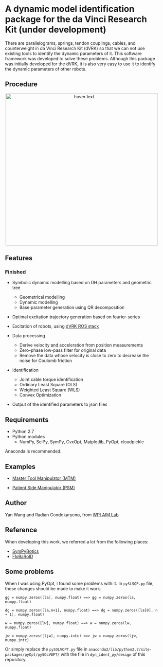 # A dynamic model identification package for the da Vinci Research Kit (under development)

There are parallelograms, springs, tendon couplings, cables, and counterweight in da Vinci Research Kit (dVRK)
so that we can not use existing tools to identify the dynamic parameters of it.
This software framework was developed to solve these problems.
Although this package was initially developed for the dVRK, it is also very easy to use it to identify the dynamic
parameters of other robots.


## Procedure

<p align="center">
  <img src="https://github.com/wangyanhit/dyn_ident_sympy/blob/master/design/workflow.png" width="500" title="hover text">
</p>

## Features
### Finished
* Symbolic dynamic modelling based on DH parameters and geometric tree
    * Geometrical modelling
    * Dynamic modelling
    * Base parameter generation using QR decomposition
* Optimal excitation trajectory generation based on fourier-series
* Excitation of robots, using [dVRK ROS stack](https://github.com/jhu-dvrk/dvrk-ros)
* Data processing
    * Derive velocity and acceleration from position measurements
    * Zero-phase low-pass filter for original data
    * Remove the data whose velocity is close to zero to decrease the noise for Coulomb friction
* Identification
    * Joint cable torque identification
    * Ordinary Least Square (OLS)
    * Weighted Least Square (WLS)
    * Convex Optimization

* Output of the identified parameters to json files

## Requirements
* Python 2.7
* Python modules
    * NumPy, SciPy, SymPy, CvxOpt, Matplotlib, PyOpt, cloudpickle


Anaconda is recommended.


## Examples
* [Master Tool Manipulator (MTM)](https://github.com/wangyanhit/dyn_ident_sympy/blob/master/main_mtm.ipynb)

* [Patient Side Manipulator (PSM)](https://github.com/wangyanhit/dyn_ident_sympy/blob/master/main_psm.ipynb)

## Author
Yan Wang and Radian Gondokaryono, from [WPI AIM Lab](http://aimlab.wpi.edu/) 

## Reference
When developing this work, we referred a lot from the following places:
* [SymPyBotics](https://github.com/cdsousa/SymPyBotics)
* [FloBaRoID](https://github.com/kjyv/FloBaRoID)

## Some problems
When I was using PyOpt, I found some problems with it. In ```pySLSQP.py``` file, these changes should be made to make it work.
```
gg = numpy.zeros([la], numpy.float) ==> gg = numpy.zeros(la, numpy.float)

dg = numpy.zeros([la,n+1], numpy.float) ==> dg = numpy.zeros([la[0], n + 1], numpy.float)

w = numpy.zeros([lw], numpy.float) ==> w = numpy.zeros(lw, numpy.float)

jw = numpy.zeros([ljw], numpy.intc) ==> jw = numpy.zeros(ljw, numpy.intc)
```
Or simply replace the ```pySOLVOPT.py``` file in ```anaconda2/lib/python2.7/site-packages/pyOpt/pySOLVOPT/``` with the file in ```dyn_ident_py/design``` of this repository.

		
